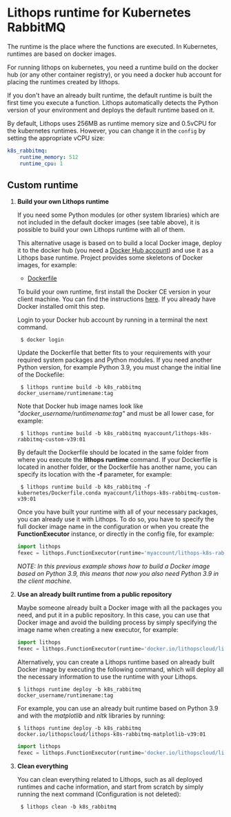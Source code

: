 # Lithops runtime for Kubernetes RabbitMQ

The runtime is the place where the functions are executed. In Kubernetes, runtimes are based on docker images. 

For running lithops on kubernetes, you need a runtime build on the docker hub (or any other container registry), or you need a docker hub account for placing the runtimes created by lithops.

If you don't have an already built runtime, the default runtime is built the first time you execute a function. Lithops automatically detects the Python version of your environment and deploys the default runtime based on it.


By default, Lithops uses 256MB as runtime memory size and 0.5vCPU for the kubernetes runtimes. However, you can change it in the `config` by setting the appropriate vCPU size:

```yaml
k8s_rabbitmq:
    runtime_memory: 512
    runtime_cpu: 1
```

## Custom runtime

1. **Build your own Lithops runtime**

    If you need some Python modules (or other system libraries) which are not included in the default docker images (see table above), it is possible to build your own Lithops runtime with all of them.

    This alternative usage is based on to build a local Docker image, deploy it to the docker hub (you need a [Docker Hub account](https://hub.docker.com)) and use it as a Lithops base runtime.
    Project provides some skeletons of Docker images, for example:

    * [Dockerfile](Dockerfile) 

    To build your own runtime, first install the Docker CE version in your client machine. You can find the instructions [here](https://docs.docker.com/get-docker/). If you already have Docker installed omit this step.

    Login to your Docker hub account by running in a terminal the next command.

        $ docker login

    Update the Dockerfile that better fits to your requirements with your required system packages and Python modules.
    If you need another Python version, for example Python 3.9, you must change the initial line of the Dockefile:

        $ lithops runtime build -b k8s_rabbitmq docker_username/runtimename:tag

    Note that Docker hub image names look like *"docker_username/runtimename:tag"* and must be all lower case, for example:

        $ lithops runtime build -b k8s_rabbitmq myaccount/lithops-k8s-rabbitmq-custom-v39:01

    By default the Dockerfile should be located in the same folder from where you execute the **lithops runtime** command. If your Dockerfile is located in another folder, or the Dockerfile has another name, you can specify its location with the **-f** parameter, for example:

        $ lithops runtime build -b k8s_rabbitmq -f kubernetes/Dockerfile.conda myaccount/lithops-k8s-rabbitmq-custom-v39:01

    Once you have built your runtime with all of your necessary packages, you can already use it with Lithops.
    To do so, you have to specify the full docker image name in the configuration or when you create the **FunctionExecutor** instance, or directly in the config file, for example:

    ```python
    import lithops
    fexec = lithops.FunctionExecutor(runtime='myaccount/lithops-k8s-rabbitmq-custom-v39:01')
    ```

    *NOTE: In this previous example shows how to build a Docker image based on Python 3.9, this means that now you also need Python 3.9 in the client machine.*

2. **Use an already built runtime from a public repository**

    Maybe someone already built a Docker image with all the packages you need, and put it in a public repository.
    In this case, you can use that Docker image and avoid the building process by simply specifying the image name when creating a new executor, for example:

    ```python
    import lithops
    fexec = lithops.FunctionExecutor(runtime='docker.io/lithopscloud/lithops-k8s-rabbitmq-conda-v39:01')
    ```

    Alternatively, you can create a Lithops runtime based on already built Docker image by executing the following command, which will deploy all the necessary information to use the runtime with your Lithops.

    ```
    $ lithops runtime deploy -b k8s_rabbitmq docker_username/runtimename:tag
    ```

    For example, you can use an already buit runtime based on Python 3.9 and with the *matplotlib* and *nltk* libraries by running:

    ```
    $ lithops runtime deploy -b k8s_rabbitmq docker.io/lithopscloud/lithops-k8s-rabbitmq-matplotlib-v39:01
    ```

    ```python
    import lithops
    fexec = lithops.FunctionExecutor(runtime='docker.io/lithopscloud/lithops-k8s-rabbitmq-matplotlib:v39:01')
    ```

3. **Clean everything**

     You can clean everything related to Lithops, such as all deployed runtimes and cache information, and start from scratch by simply running the next command (Configuration is not deleted):

        $ lithops clean -b k8s_rabbitmq
